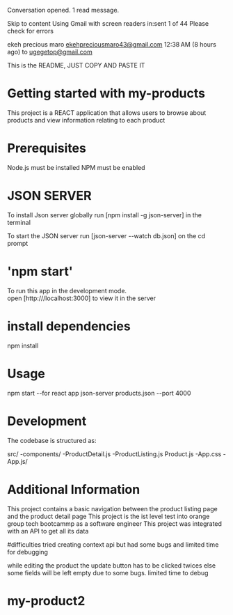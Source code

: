 
Conversation opened. 1 read message.

Skip to content
Using Gmail with screen readers
in:sent 
1 of 44
Please check for errors

ekeh precious maro <ekehpreciousmaro43@gmail.com>
12:38 AM (8 hours ago)
to ugegetop@gmail.com

This is the README, JUST COPY AND PASTE IT 

# Getting started with my-products

This project is a REACT application that allows users to browse about products and view information relating to each product

# Prerequisites 

Node.js must be installed
NPM must be enabled

# JSON SERVER

To install Json server globally run [npm install -g json-server] in the terminal

To start the JSON server run [json-server --watch db.json] on the cd prompt


# 'npm start'

To run this app in the development mode.\
open [http:///localhost:3000] to view it in the server

# install dependencies 

npm install 

# Usage 
npm start  --for react app
json-server products.json --port 4000

# Development 

The codebase is structured as:

src/
-components/
-ProductDetail.js
-ProductListing.js
Product.js
-App.css
-App.js/

# Additional Information 
This project contains a basic navigation between the product listing page and the product detail page
This project is the ist level test into orange group tech bootcammp as a software engineer 
This project was integrated with an API to get all its data


#difficulties
tried creating context api but had some bugs and limited time for debugging

while editing the product the update button has to be clicked twices else some fields will be left empty due to some bugs. limited time to debug
# my-product2

